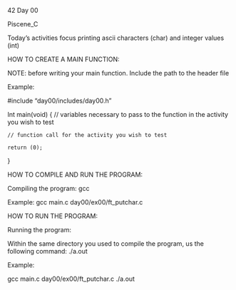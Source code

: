 42
Day 00

Piscene_C

Today’s activities focus printing ascii characters (char) and integer values (int)

HOW TO CREATE A MAIN FUNCTION:

NOTE: before writing your main function. Include the path to the header file

Example:

#include “day00/includes/day00.h”

Int	main(void)
{
	// variables necessary to pass to the function in the activity you wish to test

	// function call for the activity you wish to test

	return (0);
}


HOW TO COMPILE AND RUN THE PROGRAM:

Compiling the program:
gcc <path to main.c> <path to activity.c>

Example:
	gcc main.c day00/ex00/ft_putchar.c


HOW TO RUN THE PROGRAM:

Running the program:

Within the same directory you used to compile the program, us the following command:
./a.out

Example:

gcc main.c day00/ex00/ft_putchar.c
./a.out